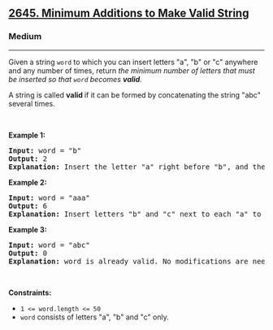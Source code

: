 <h2><a href="https://leetcode.com/problems/minimum-additions-to-make-valid-string/">2645. Minimum Additions to Make Valid String</a></h2><h3>Medium</h3><hr><div><p>Given a string <code>word</code> to which you can insert letters "a", "b" or "c" anywhere and any number of times, return <em>the minimum number of letters that must be inserted so that <code>word</code> becomes <strong>valid</strong>.</em></p>

<p>A string is called <strong>valid </strong>if it can be formed by concatenating the string "abc" several times.</p>

<p>&nbsp;</p>
<p><strong class="example">Example 1:</strong></p>

<pre><strong>Input:</strong> word = "b"
<strong>Output:</strong> 2
<strong>Explanation:</strong> Insert the letter "a" right before "b", and the letter "c" right next to "a" to obtain the valid string "<strong>a</strong>b<strong>c</strong>".
</pre>

<p><strong class="example">Example 2:</strong></p>

<pre><strong>Input:</strong> word = "aaa"
<strong>Output:</strong> 6
<strong>Explanation:</strong> Insert letters "b" and "c" next to each "a" to obtain the valid string "a<strong>bc</strong>a<strong>bc</strong>a<strong>bc</strong>".
</pre>

<p><strong class="example">Example 3:</strong></p>

<pre><strong>Input:</strong> word = "abc"
<strong>Output:</strong> 0
<strong>Explanation:</strong> word is already valid. No modifications are needed. 
</pre>

<p>&nbsp;</p>
<p><strong>Constraints:</strong></p>

<ul>
	<li><code>1 &lt;= word.length &lt;= 50</code></li>
	<li><code>word</code> consists of letters "a", "b"&nbsp;and "c" only.&nbsp;</li>
</ul>
</div>